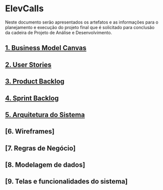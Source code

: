 # ElevCalls

Neste documento serão apresentados os artefatos e as informações para o planejamento e execução do projeto final que é solicitado para conclusão da cadeira de Projeto de Análise e Desenvolvimento.

## [1. Business Model Canvas](https://github.com/elglaubera/ElevCalls/blob/master/business_model_canvas.md)
## [2. User Stories](https://github.com/elglaubera/ElevCalls/blob/master/user_stories.md)
## [3. Product Backlog](https://github.com/elglaubera/ElevCalls/blob/master/product_backlog.md)
## [4. Sprint Backlog](https://github.com/elglaubera/ElevCalls/blob/master/sprint_backlog.md)
## [5. Arquitetura do Sistema](https://github.com/elglaubera/ElevCalls/blob/master/arquitetura_sistema.md)
## [6. Wireframes]
## [7. Regras de Negócio]
## [8. Modelagem de dados]
## [9. Telas e funcionalidades do sistema]

